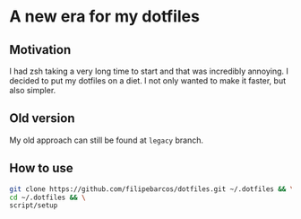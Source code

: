 # A new era for my dotfiles


## Motivation

I had zsh taking a very long time to start and that was incredibly annoying. I
decided to put my dotfiles on a diet. I not only wanted to make it faster, but
also simpler.

## Old version

My old approach can still be found at `legacy` branch.

## How to use

```sh
git clone https://github.com/filipebarcos/dotfiles.git ~/.dotfiles && \
cd ~/.dotfiles && \
script/setup
```
